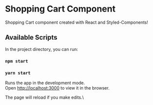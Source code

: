 # Shopping Cart Component

Shopping Cart component created with React and Styled-Components!

## Available Scripts

In the project directory, you can run:

### `npm start`

### `yarn start`

Runs the app in the development mode.\
Open [http://localhost:3000](http://localhost:3000) to view it in the browser.

The page will reload if you make edits.\
